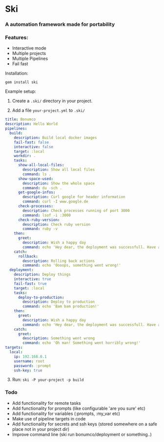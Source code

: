 # Ski
### A automation framework made for portability

### Features:

- Interactive mode
- Multiple projects
- Multiple Pipelines
- Fail fast


Installation:

`gem install ski`

Example setup:

1. Create a `.ski/` directory in your project.

2. Add a file `your-project.yml` to `.ski/`

``` yaml
title: Bonumco
description: Hello World
pipelines:
  build:
    description: Build local docker images
    fail-fast: false
    interactive: false
    target: :local
    workdir: .
    tasks:
      show-all-local-files:
        description: Show all local files
        command: ls .
      show-space-used:
        description: Show the whole space
        command: du -sch .
      get-google-infos:
        description: Curl google for header information
        command: curl -I www.google.de
      check-processes:
        description: Check processes running of port 3000
        command: lsof -i :3000
      check-ruby-version:
        description: Check ruby version
        command: ruby -v
    then:
      greet:
        description: Wish a happy day
        command: echo 'Hey dear, the deployment was successfull. Have a nice day! :)'
    catch:
      rollback:
        description: Rolling back actions
        command: echo 'Oooops, something went wrong!'
  deployment:
    description: Deploy things
    interactive: true
    fail-fast: true
    target: :local
    tasks:
      deploy-to-production:
        description: Deploy to production
        command: echo 'Bam bam production!'
    then:
      greet:
        description: Wish a happy day
        command: echo 'Hey dear, the deployment was successfull. Have a nice day! :)'
    catch:
      greet:
        description: Something went wrong
        command: echo 'Oh man! Something went horribly wrong!'
targets:
  local:
    ip: 192.168.0.1
    username: root
    password: :prompt
    ssh-key: true
```

3. Run:
`ski -P your-project -p build`

### Todo

* Add functionality for remote tasks
* Add functionality for prompts (like configurable 'are you sure' etc)
* Add functionality for variables (:prompts, :my_var etc)
* Make use of pipeline targets in code
* Add functionality for secrets and ssh keys (stored somewhere on a safe place not in your project dir)
* Improve command line (ski run bonumco/deployment or something..)